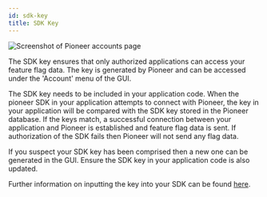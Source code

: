 ```yaml
---
id: sdk-key
title: SDK Key
---
```

<div style={{textAlign: 'center'}}>
  <img src={require('./assets/sdk_key.png').default} alt='Screenshot of Pioneer accounts page' />
</div>

The SDK key ensures that only authorized applications can access your feature flag data. The key is generated by Pioneer and can be accessed under the 'Account' menu of the GUI.

The SDK key needs to be included in your application code. When the pioneer SDK in your application attempts to connect with Pioneer, the key in your application will be compared with the SDK key stored in the Pioneer database. If the keys match, a successful connection between your application and Pioneer is established and feature flag data is sent. If authorization of the SDK fails then Pioneer will not send any flag data. 

If you suspect your SDK key has been comprised then a new one can be generated in the GUI. Ensure the SDK key in your application code is also updated. 

Further information on inputting the key into your SDK can be found [here](/sdk-intro.md).